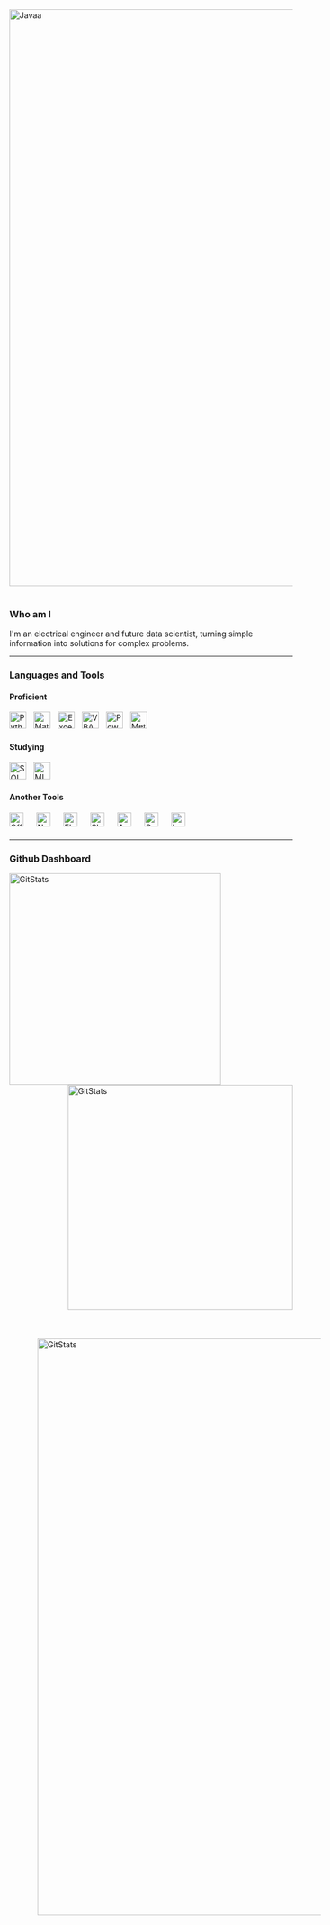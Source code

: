 <img align="center" width="1024" alt="Javaa" style="padding-right:10px;" src="https://github.com/GabKreuz/GabKreuz/assets/146242780/564ae051-2076-433b-9608-a3dd7a1cd0d2"/>
<br><br/>

### Who am I

I'm an electrical engineer and future data scientist, turning simple information into solutions for complex problems.

---
### Languages and Tools

#### Proficient

<img align="left" alt="Python" width="30px" style="padding-right:10px;" src="https://cdn.jsdelivr.net/gh/devicons/devicon/icons/python/python-original.svg"/>
<img align="left" alt="Matlab" width="30px" style="padding-right:10px;" src="https://cdn.jsdelivr.net/gh/devicons/devicon/icons/matlab/matlab-original.svg"/>
<img align="left" alt="Excel" width="30px" style="padding-right:10px;" src="https://github.com/GabKreuz/GabKreuz/assets/146242780/a970c634-0571-42ed-8ebf-b85aa2649afc"/>
<img align="left" alt="VBA" width="30px" style="padding-right:10px;" src="https://github.com/GabKreuz/GabKreuz/assets/146242780/f2297628-e710-4643-a47b-21fb75c1a807"/>
<img align="left" alt="PowerBi" width="30px" style="padding-right:10px;" src="https://github.com/GabKreuz/GabKreuz/assets/146242780/43d873d3-8dc7-4a19-bfbc-0050f1560b2a"/>   
<img align="left" alt="Metabase" width="30px" style="padding-right:10px;" src="https://github.com/GabKreuz/GabKreuz/assets/146242780/52516a98-7dac-4235-a17e-475a7bbd256e"/>
<br><br/>

#### Studying

<img align="left" alt="SQL" width="30px" style="padding-right:10px;" src="https://github.com/GabKreuz/GabKreuz/assets/146242780/fea59f22-27db-44f7-bd73-4170bab01663"/>
<img align="left" alt="MLFlow" width="30px" style="padding-right:10px;" src="https://github.com/GabKreuz/GabKreuz/assets/146242780/cd19a236-51a2-4a08-89c3-d0b3676758d4"/>
<br><br/>

#### Another Tools

<img align="left" alt="Office" width="25px" style="padding-right:20px;" src="https://github.com/GabKreuz/GabKreuz/assets/146242780/3cd1a324-4542-4305-abae-072d8a49fd06"/>
<img align="left" alt="Notion" width="25px" style="padding-right:20px;" src="https://github.com/GabKreuz/GabKreuz/assets/146242780/250ba151-f988-4521-9bed-96750ccde0cc"/>
<img align="left" alt="Elementor" width="25px" style="padding-right:20px;" src="https://github.com/GabKreuz/GabKreuz/assets/146242780/a7b295dc-d0c7-437b-9bd8-cfeb5f3c80f4"/>
<img align="left" alt="Sketch" width="25px" style="padding-right:20px;" src="https://github.com/GabKreuz/GabKreuz/assets/146242780/988c32eb-0ee0-4b2d-85b6-1d80e40f249e"/>
<img align="left" alt="Autocad" width="25px" style="padding-right:20px;" src="https://github.com/GabKreuz/GabKreuz/assets/146242780/3c407797-b672-4111-b7e7-398c1fa89072"/>
<img align="left" alt="Gams" width="25px" style="padding-right:20px;" src="https://github.com/GabKreuz/GabKreuz/assets/146242780/fdee9165-a279-4504-a1ba-3d794887b3cb"/>
<img align="left" alt="LabView" width="25px" style="padding-right:20px;" src="https://github.com/GabKreuz/GabKreuz/assets/146242780/63a2197f-67ae-492a-96a6-ca74b3dc76dc"/>
<br><br/>

---

### Github Dashboard


<img align="left" alt="GitStats" width="376px" style="padding-rigth:500px;" src="https://github-readme-stats.vercel.app/api?username=GabKreuz&theme=vue&show_icons=true&hide_border=true&count_private=false"/>
<img align="right" alt="GitStats" width="400px" src="https://github-readme-streak-stats.herokuapp.com/?user=GabKreuz&theme=vue&hide_border=true"/>

<img align="center" alt="GitStats" width="1024px" style="padding:50px;" src="https://github-readme-activity-graph.vercel.app/graph?username=gabkreuz&bg_color=ffffff&color=080808&line=41ecc7&point=000000&area=true&hide_border=true"/>

